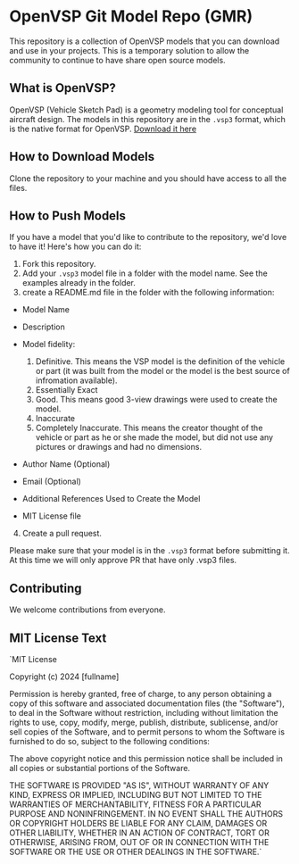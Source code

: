 # OpenVSP Git Model Repo (GMR)

This repository is a collection of OpenVSP models that you can download and use in your projects.
This is a temporary solution to allow the community to continue to have share open source models.

## What is OpenVSP?

OpenVSP (Vehicle Sketch Pad) is a geometry modeling tool for conceptual aircraft design. The models in this repository are in the `.vsp3` format, which is the native format for OpenVSP. [Download it here](https://openvsp.org/download.php)

## How to Download Models

Clone the repository to your machine and you should have access to all the files.

## How to Push Models

If you have a model that you'd like to contribute to the repository, we'd love to have it! Here's how you can do it:

1. Fork this repository.
2. Add your `.vsp3` model file in a folder with the model name. See the examples already in the folder.
3. create a README.md file in the folder with the following information:

- Model Name
- Description
- Model fidelity:

  1. Definitive. This means the VSP model is the definition of the vehicle or part (it was built from the model or the model is the best source of infromation available).
  2. Essentially Exact
  3. Good. This means good 3-view drawings were used to create the model.
  4. Inaccurate
  5. Completely Inaccurate. This means the creator thought of the vehicle or part as he or she made the model, but did not use any pictures or drawings and had no dimensions.

- Author Name (Optional)
- Email (Optional)
- Additional References Used to Create the Model
- MIT License file

4. Create a pull request.

Please make sure that your model is in the `.vsp3` format before submitting it. At this time we will only approve PR that have
only .vsp3 files.

## Contributing

We welcome contributions from everyone.

## MIT License Text

`MIT License

Copyright (c) 2024 [fullname]

Permission is hereby granted, free of charge, to any person obtaining a copy
of this software and associated documentation files (the "Software"), to deal
in the Software without restriction, including without limitation the rights
to use, copy, modify, merge, publish, distribute, sublicense, and/or sell
copies of the Software, and to permit persons to whom the Software is
furnished to do so, subject to the following conditions:

The above copyright notice and this permission notice shall be included in all
copies or substantial portions of the Software.

THE SOFTWARE IS PROVIDED "AS IS", WITHOUT WARRANTY OF ANY KIND, EXPRESS OR
IMPLIED, INCLUDING BUT NOT LIMITED TO THE WARRANTIES OF MERCHANTABILITY,
FITNESS FOR A PARTICULAR PURPOSE AND NONINFRINGEMENT. IN NO EVENT SHALL THE
AUTHORS OR COPYRIGHT HOLDERS BE LIABLE FOR ANY CLAIM, DAMAGES OR OTHER
LIABILITY, WHETHER IN AN ACTION OF CONTRACT, TORT OR OTHERWISE, ARISING FROM,
OUT OF OR IN CONNECTION WITH THE SOFTWARE OR THE USE OR OTHER DEALINGS IN THE
SOFTWARE.`
